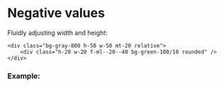 <script setup>
import NegativeValues from '../components/NegativeValues.vue';
</script>

# Negative values
Fluidly adjusting width and height:

```html{2}
<div class="bg-gray-800 h-50 w-50 mt-20 relative">
    <div class="h-20 w-20 f-ml--20--40 bg-green-100/10 rounded" />
</div>
```

### Example:
<NegativeValues />
